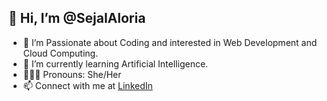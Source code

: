 ##  👋 Hi, I’m @SejalAloria
- 👀 I’m Passionate about Coding and interested in Web Development and Cloud Computing.
- 🌱 I’m currently learning Artificial Intelligence.
- 🙋🏻‍♀ Pronouns: She/Her
- 📫 Connect with me at [LinkedIn](https://www.linkedin.com/in/sejal-aloria-0599261b2/)

<!---
SejalAloria/SejalAloria is a ✨ special ✨ repository because its `README.md` (this file) appears on your GitHub profile.
You can click the Preview link to take a look at your changes.
--->
